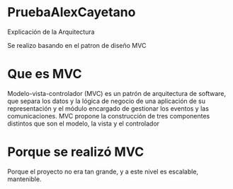 # PruebaAlexCayetano

Explicación de la Arquitectura <br/>

Se realizo basando en el patron de diseño MVC

Que es MVC
=====================
Modelo-vista-controlador (MVC) es un patrón de arquitectura de software, que separa los datos y la lógica de negocio de una aplicación de su representación y el módulo encargado de gestionar los eventos y las comunicaciones. MVC propone la construcción de tres componentes distintos que son el modelo, la vista y el controlador

Porque se realizó MVC
=====================
Porque el proyecto no era tan grande, y a este nivel es escalable, mantenible.

